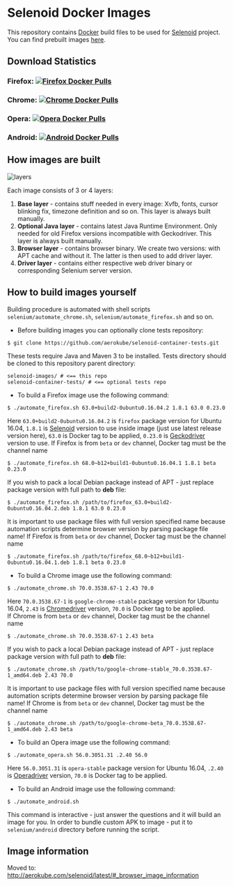 # Selenoid Docker Images
This repository contains [Docker](http://docker.com/) build files to be used for [Selenoid](http://github.com/aerokube/selenoid) project. You can find prebuilt images [here](https://hub.docker.com/u/selenoid/).

## Download Statistics

### Firefox: [![Firefox Docker Pulls](https://img.shields.io/docker/pulls/selenoid/firefox.svg)](https://hub.docker.com/r/selenoid/firefox)

### Chrome: [![Chrome Docker Pulls](https://img.shields.io/docker/pulls/selenoid/chrome.svg)](https://hub.docker.com/r/selenoid/chrome)

### Opera: [![Opera Docker Pulls](https://img.shields.io/docker/pulls/selenoid/opera.svg)](https://hub.docker.com/r/selenoid/opera)

### Android: [![Android Docker Pulls](https://img.shields.io/docker/pulls/selenoid/android.svg)](https://hub.docker.com/r/selenoid/android)

## How images are built

![layers](layers.png)

Each image consists of 3 or 4 layers:
1) **Base layer** - contains stuff needed in every image: Xvfb, fonts, cursor blinking fix, timezone definition and so on. This layer is always built manually.
2) **Optional Java layer** - contains latest Java Runtime Environment. Only needed for old Firefox versions incompatible with Geckodriver. This layer is always built manually.
3) **Browser layer** - contains browser binary. We create two versions: with APT cache and without it. The latter is then used to add driver layer.
4) **Driver layer** - contains either respective web driver binary or corresponding Selenium server version.

## How to build images yourself

Building procedure is automated with shell scripts ```selenium/automate_chrome.sh```, ```selenium/automate_firefox.sh``` and so on.

* Before building images you can optionally clone tests repository:
```
$ git clone https://github.com/aerokube/selenoid-container-tests.git
```
These tests require Java and Maven 3 to be installed. Tests directory should be cloned to this repository parent directory:
```
selenoid-images/ # <== this repo
selenoid-container-tests/ # <== optional tests repo
```
* To build a Firefox image use the following command:
```
$ ./automate_firefox.sh 63.0+build2-0ubuntu0.16.04.2 1.8.1 63.0 0.23.0
```
Here `63.0+build2-0ubuntu0.16.04.2` is `firefox` package version for Ubuntu 16.04, `1.8.1` is [Selenoid](https://github.com/aerokube/selenoid/releases) version to use inside image (just use latest release version here), `63.0` is Docker tag to be applied, `0.23.0` is [Geckodriver](http://github.com/mozilla/geckodriver/releases) version to use.
If Firefox is from `beta` or `dev` channel, Docker tag must be the channel name
```
$ ./automate_firefox.sh 68.0~b12+build1-0ubuntu0.16.04.1 1.8.1 beta 0.23.0
```

If you wish to pack a local Debian package instead of APT - just replace package version with full path to **deb** file:
```
$ ./automate_firefox.sh /path/to/firefox_63.0+build2-0ubuntu0.16.04.2.deb 1.8.1 63.0 0.23.0
``` 
It is important to use package files with full version specified name because automation scripts determine browser version by parsing package file name!
If Firefox is from `beta` or `dev` channel, Docker tag must be the channel name
```
$ ./automate_firefox.sh /path/to/firefox_68.0~b12+build1-0ubuntu0.16.04.1.deb 1.8.1 beta 0.23.0
```

* To build a Chrome image use the following command:
```
$ ./automate_chrome.sh 70.0.3538.67-1 2.43 70.0
```
Here `70.0.3538.67-1` is `google-chrome-stable` package version for Ubuntu 16.04, `2.43` is [Chromedriver](https://chromedriver.storage.googleapis.com/index.html) version, `70.0` is Docker tag to be applied.  
If Chrome is from `beta` or `dev` channel, Docker tag must be the channel name
```
$ ./automate_chrome.sh 70.0.3538.67-1 2.43 beta
```

If you wish to pack a local Debian package instead of APT - just replace package version with full path to **deb** file:
```
$ ./automate_chrome.sh /path/to/google-chrome-stable_70.0.3538.67-1_amd64.deb 2.43 70.0
``` 
It is important to use package files with full version specified name because automation scripts determine browser version by parsing package file name!
If Chrome is from `beta` or `dev` channel, Docker tag must be the channel name
```
$ ./automate_chrome.sh /path/to/google-chrome-beta_70.0.3538.67-1_amd64.deb 2.43 beta
```

* To build an Opera image use the following command:
```
$ ./automate_opera.sh 56.0.3051.31 .2.40 56.0
```
Here `56.0.3051.31` is `opera-stable` package version for Ubuntu 16.04, `.2.40` is [Operadriver](https://github.com/operasoftware/operachromiumdriver/releases) version, `70.0` is Docker tag to be applied.  

* To build an Android image use the following command:
```
$ ./automate_android.sh
```
This command is interactive - just answer the questions and it will build an image for you. In order to bundle custom APK to image - put it to `selenium/android` directory before running the script.

## Image information
Moved to: http://aerokube.com/selenoid/latest/#_browser_image_information
